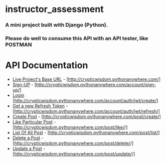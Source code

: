 # instructor_assessment
### A mini project built with Django (Python).
### Please do well to consume this API with an API tester, like POSTMAN

# API Documentation
- [Live Project's Base URL](http://crypticwisdom.pythonanywhere.com/) - [http://crypticwisdom.pythonanywhere.com/]
- [Sign-UP](http://crypticwisdom.pythonanywhere.com/account/sign-up/) - [http://crypticwisdom.pythonanywhere.com/account/sign-up/]
- [Login](http://crypticwisdom.pythonanywhere.com/account/auth/jwt/create/) [http://crypticwisdom.pythonanywhere.com/account/auth/jwt/create/]
- [Get a new Refresh Token](http://crypticwisdom.pythonanywhere.com/account/auth/jwt/refresh/) - [http://crypticwisdom.pythonanywhere.com/account/auth/jwt/refresh/]
- [Create Post](http://crypticwisdom.pythonanywhere.com/post/create/) - [http://crypticwisdom.pythonanywhere.com/post/create/]
- [Like Particular Post](http://crypticwisdom.pythonanywhere.com/post/like/<post-slug>/) - [http://crypticwisdom.pythonanywhere.com/post/like/<post-slug>/]
- [List Of All Post](http://crypticwisdom.pythonanywhere.com/post/list/) - [http://crypticwisdom.pythonanywhere.com/post/list/]
- [Delete a Post](http://crypticwisdom.pythonanywhere.com/post/delete/<post-slug>/) - [http://crypticwisdom.pythonanywhere.com/post/delete/<post-slug>/]
- [Update a Post](http://crypticwisdom.pythonanywhere.com/post/update/<post-slug>/) - [http://crypticwisdom.pythonanywhere.com/post/update/<post-slug>/]
 
